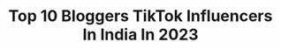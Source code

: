---
title: Top 10 Bloggers TikTok Influencers In India In 2023
description: >-
  Find top bloggers TikTok influencers in India in 2023. Most popular hashtags: #foryoupage #foryou #fyp #viral.
platform: TikTok
hits: 96
text_top: See the best TikTok influencers on inBeat.
text_bottom: inBeat has 96 TikTok influencers like this in India for you to connect with.
profiles:
  - username: "mitalisharma0"
    fullname: >-
      Mitali Sharma
    bio: >-
      👑HTC 2017 ◾BLOGGER & INFLUENCER ◾Instagram =mitali6225official ◾Like,Share,Cmt
    location: "India"
    followers: 8185
    engagement: 3764
    commentsToLikes: 0.061762
    id: ckb9t6p10qvzs0j23h1etudd7
    verified: false
    hashtags: "#tiktokhashtag, #tiktokers, #video2020, #viralchallenge"
  - username: "prachimaulingker"
    fullname: >-
      Prachi Maulingker
    bio: >-
      Fashion, Beauty & Lifestyle blogger👗👡👜 Instagram 👉Prachi_maulingker
    location: "India"
    followers: 3752
    engagement: 1214
    commentsToLikes: 0.086944
    id: ck9ev0095g1dy0j78sh3zvlvg
    verified: false
    hashtags: "#sareelove, #viral, #tiktokindia, #swagstepchallenge"
  - username: "rock38667433"
    fullname: >-
      ruban386674
    bio: >-
      Pudukkottai paiyan fashion blogger follow me in insta👇 INSTA ID:ruban.rock.589
    location: "India"
    followers: 303500
    engagement: 1468
    commentsToLikes: 0.016256
    id: ck9npgreiyv2t0j78aqglqw9t
    verified: false
    hashtags: "#rubanrock, #pudukkottai, #swag, #do"
  - username: "narkhedenikhil"
    fullname: >-
      Nikhil Narkhede
    bio: >-
      Entrepreneur 💼 | Marketing Consultant🕶 | Professional Blogger💻 | Gym goer 💪
    location: "India"
    followers: 2479
    engagement: 3752
    commentsToLikes: 0.039960
    id: ck9r5b044yuzi0j78b8jmb1s4
    verified: false
    hashtags: "#foryoupage, #edutok, #fun, #tiktok"
  - username: "sriddhik"
    fullname: >-
      sriddhis_vibes
    bio: >-
      🌻 A life style Blogger, Influencer, creative buff IG sriddhis _vibes
    location: "India"
    followers: 11500
    engagement: 891
    commentsToLikes: 0.053551
    id: ckbq3cr4kpkah0j23gvy99ftr
    verified: false
    hashtags: "#foryoupage, #foryou, #funny, #9pm"
  - username: "junnu.01"
    fullname: >-
      Mr. Junaid
    bio: >-
      Blogger 💻 | YouTuber 📹| Engineer 👨🔬 instagram @junnukitech Vlog Channel 👇
    location: "India"
    followers: 158600
    engagement: 1206
    commentsToLikes: 0.020825
    id: ck9m45dd3k5vi0j78g5sesgbp
    verified: false
    hashtags: "#junnukiteam, #sad, #rip, #pubg"
  - username: "queenkavisha"
    fullname: >-
      Kavishå Arora Tomar
    bio: >-
      makeup artist, hairstylist, actor, model,blogger. help me with the 💖
    location: "India"
    followers: 123000
    engagement: 827
    commentsToLikes: 0.041920
    id: ckb9qxrxyn1890j23mjhvbyqq
    verified: false
    hashtags: "#featurethis, #foryoupage, #foryou, #viral"
  - username: "sajedjagirdar007"
    fullname: >-
      Sajed jagirdar 
    bio: >-
      Actor/blogger /dancer 💪🏼Team hunter💪🏼 💪🏼Team jagirdar💪🏼 ❤️Aurangabadi❤️
    location: "India"
    followers: 66100
    engagement: 1341
    commentsToLikes: 0.029780
    id: ckad99lciclhs0i78pdkbaw2i
    verified: false
    hashtags: "#sajedjagirdar, #stayhome, #backbenchersonflipkart, #teamshark"
  - username: "achuzidukki143"
    fullname: >-
      Achuz
    bio: >-
      travelling blogger
    location: "India"
    followers: 11700
    engagement: 1283
    commentsToLikes: 0.003245
    id: ck8sefor7jirf0j78y8gqt3xr
    verified: false
    hashtags: "#handwashchallenge, #kerala, #sunset, #tranding"
  - username: "asgaralisayed"
    fullname: >-
      Asgar Ali Sayed
    bio: >-
      Blogger, Infulencer Here to help my fans Use #duetwithasgar #asgarfam for duets
    location: "India"
    followers: 115600
    engagement: 251
    commentsToLikes: 0.022337
    id: ck9rmdvos2g8m0j78np6urapu
    verified: true
    hashtags: ""
---